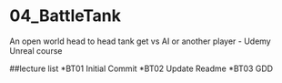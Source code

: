 # 04_BattleTank
An open world head to head tank get vs AI or another player  -  Udemy Unreal course



##lecture list
*BT01 Initial Commit
*BT02 Update Readme
*BT03 GDD
